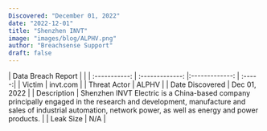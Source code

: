 ```yaml
---
Discovered: "December 01, 2022"
date: "2022-12-01"
title: "Shenzhen INVT"
image: "images/blog/ALPHV.png"
author: "Breachsense Support"
draft: false
---
```


| Data Breach Report           |              | 
| :-----------: | :-------------:     |:-------------:    | :-----:|
| Victim      | invt.com      | 
| Threat Actor      | ALPHV      | 
| Date Discovered      | Dec 01, 2022      | 
| Description      | Shenzhen INVT Electric is a China-based company principally engaged in the research and development, manufacture and sales of industrial automation, network power, as well as energy and power products.      | 
| Leak Size      | N/A      | 

